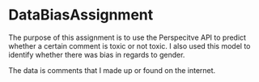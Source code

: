 # DataBiasAssignment

The purpose of this assignment is to use the Perspecitve API to predict whether a certain comment is toxic or not toxic. I also used this model to identify whether there was bias in regards to gender. 

The data is comments that I made up or found on the internet.

